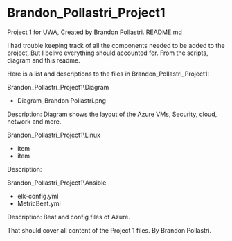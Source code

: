 # Brandon_Pollastri_Project1
Project 1 for UWA, Created by Brandon Pollastri.
README.md

I had trouble keeping track of all the components needed to be added to the project,
But I belive everything should accounted for. From the scripts, diagram and this readme.

Here is a list and descriptions to the files in Brandon_Pollastri_Project1:


Brandon_Pollastri_Project1\Diagram
- Diagram_Brandon Pollastri.png

Description: Diagram shows the layout of the Azure VMs, Security, cloud, network and more.


Brandon_Pollastri_Project1\Linux
- item
- item

Description:


Brandon_Pollastri_Project1\Ansible
- elk-config.yml
- MetricBeat.yml

Description: Beat and config files of Azure.


That should cover all content of the Project 1 files.
By Brandon Pollastri.


